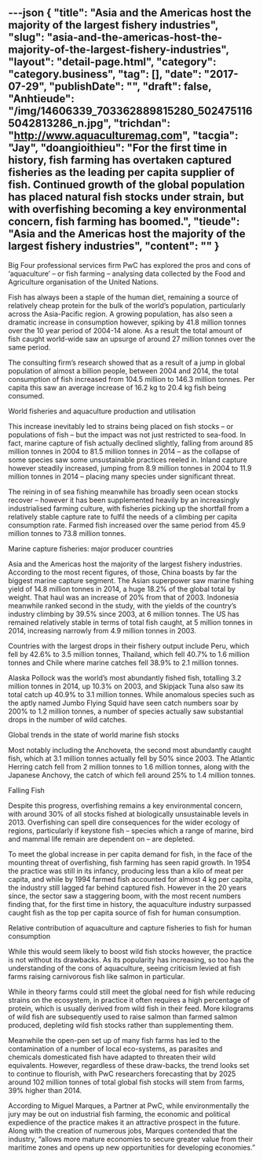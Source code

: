 ---json
{
    "title": "Asia and the Americas host the majority of the largest fishery industries",
    "slug": "asia-and-the-americas-host-the-majority-of-the-largest-fishery-industries",
    "layout": "detail-page.html",
    "category": "category.business",
    "tag": [],
    "date": "2017-07-29",
    "publishDate": "",
    "draft": false,
    "Anhtieude": "/img/14606339_703362889815280_5024751165042813286_n.jpg",
    "trichdan": "http://www.aquaculturemag.com",
    "tacgia": "Jay",
    "doangioithieu": "For the first time in history, fish farming has overtaken captured fisheries as the leading per capita supplier of fish. Continued growth of the global population has placed natural fish stocks under strain, but with overfishing becoming a key environmental concern, fish farming has boomed.",
    "tieude": "Asia and the Americas host the majority of the largest fishery industries",
    "__content__": ""
}
---
<p><span style="font-size:14px">Big Four professional services firm PwC has explored the pros and cons of &lsquo;aquaculture&rsquo; &ndash; or fish farming &ndash; analysing data collected by the Food and Agriculture organisation of the United Nations.</span></p>

<p><span style="font-size:14px">Fish has always been a staple of the human diet, remaining a source of relatively cheap protein for the bulk of the world&rsquo;s population, particularly across the Asia-Pacific region. A growing population, has also seen a dramatic increase in consumption however, spiking by 41.8 million tonnes over the 10 year period of 2004-14 alone. As a result the total amount of fish caught world-wide saw an upsurge of around 27 million tonnes over the same period.</span></p>

<p><span style="font-size:14px">The consulting firm&rsquo;s research showed that as a result of a jump in global population of almost a billion people, between 2004 and 2014, the total consumption of fish increased from 104.5 million to 146.3 million tonnes. Per capita this saw an average increase of 16.2 kg to 20.4 kg fish being consumed.</span></p>

<p><span style="font-size:14px">World fisheries and aquaculture production and utilisation</span></p>

<p><span style="font-size:14px">This increase inevitably led to strains being placed on fish stocks &ndash; or populations of fish &ndash; but the impact was not just restricted to sea-food. In fact, marine capture of fish actually declined slightly, falling from around 85 million tonnes in 2004 to 81.5 million tonnes in 2014 &ndash; as the collapse of some species saw some unsustainable practices reeled in. Inland capture however steadily increased, jumping from 8.9 million tonnes in 2004 to 11.9 million tonnes in 2014 &ndash; placing many species under significant threat.</span></p>

<p><span style="font-size:14px">The reining in of sea fishing meanwhile has broadly seen ocean stocks recover &ndash; however it has been supplemented heavily by an increasingly industrialised farming culture, with fisheries picking up the shortfall from a relatively stable capture rate to fulfil the needs of a climbing per capita consumption rate. Farmed fish increased over the same period from 45.9 million tonnes to 73.8 million tonnes.</span></p>

<p><span style="font-size:14px">Marine capture fisheries: major producer countries</span></p>

<p><span style="font-size:14px">Asia and the Americas host the majority of the largest fishery industries. According to the most recent figures, of those, China boasts by far the biggest marine capture segment. The Asian superpower saw marine fishing yield of 14.8 million tonnes in 2014, a huge 18.2% of the global total by weight. That haul was an increase of 20% from that of 2003. Indonesia meanwhile ranked second in the study, with the yields of the country&rsquo;s industry climbing by 39.5% since 2003, at 6 million tonnes. The US has remained relatively stable in terms of total fish caught, at 5 million tonnes in 2014, increasing narrowly from 4.9 million tonnes in 2003.</span></p>

<p><span style="font-size:14px">Countries with the largest drops in their fishery output include Peru, which fell by 42.6% to 3.5 million tonnes, Thailand, which fell 40.7% to 1.6 million tonnes and Chile where marine catches fell 38.9% to 2.1 million tonnes.</span></p>

<p><span style="font-size:14px">Alaska Pollock was the world&rsquo;s most abundantly fished fish, totalling 3.2 million tonnes in 2014, up 10.3% on 2003, and Skipjack Tuna also saw its total catch up 40.9% to 3.1 million tonnes. While anomalous species such as the aptly named Jumbo Flying Squid have seen catch numbers soar by 200% to 1.2 million tonnes, a number of species actually saw substantial drops in the number of wild catches.</span></p>

<p><span style="font-size:14px">Global trends in the state of world marine fish stocks</span></p>

<p><span style="font-size:14px">Most notably including the Anchoveta, the second most abundantly caught fish, which at 3.1 million tonnes actually fell by 50% since 2003. The Atlantic Herring catch fell from 2 million tonnes to 1.6 million tonnes, along with the Japanese Anchovy, the catch of which fell around 25% to 1.4 million tonnes.</span></p>

<p><span style="font-size:14px">Falling Fish</span></p>

<p><span style="font-size:14px">Despite this progress, overfishing remains a key environmental concern, with around 30% of all stocks fished at biologically unsustainable levels in 2013. Overfishing can spell dire consequences for the wider ecology of regions, particularly if keystone fish &ndash; species which a range of marine, bird and mammal life remain are dependent on &ndash; are depleted.</span></p>

<p><span style="font-size:14px">To meet the global increase in per capita demand for fish, in the face of the mounting threat of overfishing, fish farming has seen rapid growth. In 1954 the practice was still in its infancy, producing less than a kilo of meat per capita, and while by 1994 farmed fish accounted for almost 4 kg per capita, the industry still lagged far behind captured fish. However in the 20 years since, the sector saw a staggering boom, with the most recent numbers finding that, for the first time in history, the aquaculture industry surpassed caught fish as the top per capita source of fish for human consumption.</span></p>

<p><span style="font-size:14px">Relative contribution of aquaculture and capture fisheries to fish for human consumption</span></p>

<p><span style="font-size:14px">While this would seem likely to boost wild fish stocks however, the practice is not without its drawbacks. As its popularity has increasing, so too has the understanding of the cons of aquaculture, seeing criticism levied at fish farms raising carnivorous fish like salmon in particular.</span></p>

<p><span style="font-size:14px">While in theory farms could still meet the global need for fish while reducing strains on the ecosystem, in practice it often requires a high percentage of protein, which is usually derived from wild fish in their feed. More kilograms of wild fish are subsequently used to raise salmon than farmed salmon produced, depleting wild fish stocks rather than supplementing them.</span></p>

<p><span style="font-size:14px">Meanwhile the open-pen set up of many fish farms has led to the contamination of a number of local eco-systems, as parasites and chemicals domesticated fish have adapted to threaten their wild equivalents. However, regardless of these draw-backs, the trend looks set to continue to flourish, with PwC researchers forecasting that by 2025 around 102 million tonnes of total global fish stocks will stem from farms, 39% higher than 2014.</span></p>

<p><span style="font-size:14px">According to Miguel Marques, a Partner at PwC, while environmentally the jury may be out on industrial fish farming, the economic and political expedience of the practice makes it an attractive prospect in the future. Along with the creation of numerous jobs, Marques contended that the industry, &ldquo;allows more mature economies to secure greater value from their maritime zones and opens up new opportunities for developing economies.&rdquo;</span></p>
